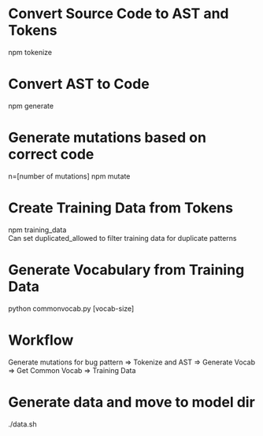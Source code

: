 # Convert Source Code to AST and Tokens  
npm tokenize  

# Convert AST to Code  
npm generate  

# Generate mutations based on correct code  
n=[number of mutations] npm mutate 

# Create Training Data from Tokens
npm training_data  
Can set duplicated_allowed to filter training data for duplicate patterns  

# Generate Vocabulary from Training Data  
python commonvocab.py [vocab-size]

# Workflow  
Generate mutations for bug pattern => Tokenize and AST => Generate Vocab => Get Common Vocab => Training Data  

# Generate data and move to model dir    
./data.sh  
